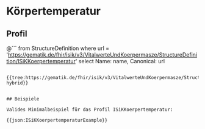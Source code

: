# Körpertemperatur

## Profil

@```
from StructureDefinition where url = 'https://gematik.de/fhir/isik/v3/VitalwerteUndKoerpermasze/StructureDefinition/ISiKKoerpertemperatur' select Name: name, Canonical: url
```

{{tree:https://gematik.de/fhir/isik/v3/VitalwerteUndKoerpermasze/StructureDefinition/ISiKKoerpertemperatur, hybrid}}


## Beispiele

Valides Minimalbeispiel für das Profil ISiKKoerpertemperatur:

{{json:ISiKKoerpertemperaturExample}}